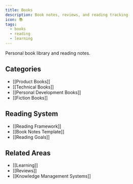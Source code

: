 ```yaml
---
title: Books
description: Book notes, reviews, and reading tracking
icon: 📚
tags:
  - books
  - reading
  - learning
---
```



Personal book library and reading notes.

## Categories
- [[Product Books]]
- [[Technical Books]]
- [[Personal Development Books]]
- [[Fiction Books]]

## Reading System
- [[Reading Framework]]
- [[Book Notes Template]]
- [[Reading Goals]]

## Related Areas
- [[Learning]]
- [[Reviews]]
- [[Knowledge Management Systems]]

